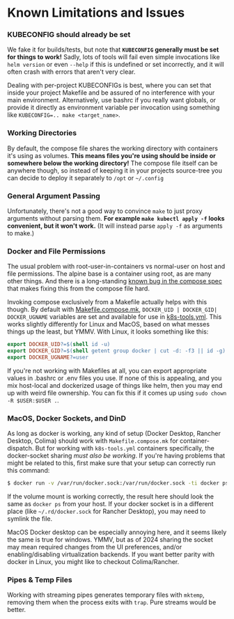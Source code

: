 # Known Limitations and Issues

### KUBECONFIG should already be set 

We fake it for builds/tests, but note that **`KUBECONFIG` generally must be set for things to work!**  Sadly, lots of tools will fail even simple invocations like `helm version` or even `--help` if this is undefined or set incorrectly, and it will often crash with errors that aren't very clear.

Dealing with per-project KUBECONFIGs is best, where you can set that inside your project Makefile and be assured of no interference with your main environment.  Alternatively, use bashrc if you really want globals, or provide it directly as environment variable per invocation using something like `KUBECONFIG=.. make <target_name>`.

### Working Directories

By default, the compose file shares the working directory with containers it's using as volumes.  **This means files you're using should be inside or somewhere below the working directory!**  The compose file itself can be anywhere though, so instead of keeping it in your projects source-tree you can decide to deploy it separately to `/opt` or `~/.config`

### General Argument Passing

Unfortunately, there's not a good way to convince `make` to just proxy arguments without parsing them.  **For example `make kubectl apply -f` looks convenient, but it won't work.**  (It will instead parse `apply -f` as arguments to make.)

### Docker and File Permissions 

The usual problem with root-user-in-containers vs normal-user on host and file permissions.  The alpine base is a container using root, as are many other things.  And there is a long-standing [known bug in the compose spec](https://github.com/compose-spec/compose-go/pull/299) that makes fixing this from the compose file hard.  

Invoking compose exclusively from a Makefile actually helps with this though.  By default with [Makefile.compose.mk](#makefilecomposemk), `DOCKER_UID | DOCKER_GID| DOCKER_UGNAME` variables are set and available for use in [k8s-tools.yml](k8s-tools.yml).  This works slightly differently for Linux and MacOS, based on what messes things up the least, but YMMV.  With Linux, it looks something like this:

```Makefile
export DOCKER_UID?=$(shell id -u)
export DOCKER_GID?=$(shell getent group docker | cut -d: -f3 || id -g)
export DOCKER_UGNAME?=user
```

If you're not working with Makefiles at all, you can export appropriate values in .bashrc or .env files you use.  If none of this is appealing, and you mix host-local and dockerized usage of things like helm, then you may end up with weird file ownership.  You can fix this if it comes up using `sudo chown -R $USER:$USER .`.  

### MacOS, Docker Sockets, and DinD

As long as docker is working, any kind of setup (Docker Desktop, Rancher Desktop, Colima) should work with `Makefile.compose.mk` for container-dispatch.  But for working with `k8s-tools.yml` containers specifically, the docker-socket sharing *must also be working*.  If you're having problems that might be related to this, first make sure that your setup can correctly run this command:

```bash 
$ docker run -v /var/run/docker.sock:/var/run/docker.sock -ti docker ps
```

If the volume mount is working correctly, the result here should look the same as `docker ps` from your host.  If your docker socket is in a different place (like `~/.rd/docker.sock` for Rancher Desktop), you may need to symlink the file.

MacOS Docker desktop can be especially annoying here, and it seems likely the same is true for windows.  YMMV, but as of 2024 sharing the socket may mean required changes from the UI preferences, and/or enabling/disabling virtualization backends.  If you want better parity with docker in Linux, you might like to checkout Colima/Rancher.

### Pipes & Temp Files 

Working with streaming pipes generates temporary files with `mktemp`, removing them when the process exits with `trap`.  Pure streams would be better.